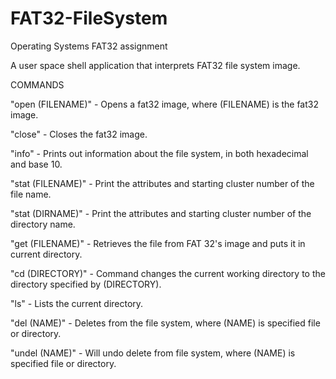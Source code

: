 # FAT32-FileSystem
Operating Systems FAT32 assignment

A user space shell application that interprets FAT32 file system image.

COMMANDS

"open (FILENAME)"	- Opens a fat32 image, where (FILENAME) is the fat32 image.

"close"	- Closes the fat32 image.

"info" -	Prints out information about the file system, in both hexadecimal and base 10.

"stat (FILENAME)"	- Print the attributes and starting cluster number of the file name.

"stat (DIRNAME)" -	Print the attributes and starting cluster number of the directory name.

"get (FILENAME)" -	Retrieves the file from FAT 32's image and puts it in current directory.

"cd (DIRECTORY)" -	Command changes the current working directory to the directory specified by (DIRECTORY).

"ls"	- Lists the current directory.

"del (NAME)"	- Deletes from the file system, where (NAME) is specified file or directory.

"undel (NAME)"	- Will undo delete from file system, where (NAME) is specified file or directory.
